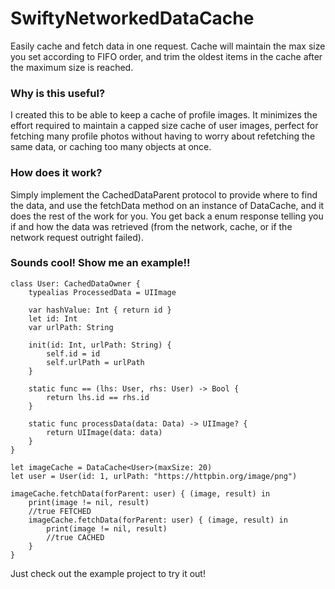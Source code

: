 # SwiftyNetworkedDataCache
Easily cache and fetch data in one request. Cache will maintain the max size you set according to FIFO order, and trim the oldest items in the cache after the maximum size is reached.

### Why is this useful?
I created this to be able to keep a cache of profile images. It minimizes the effort required to maintain a capped size cache of user images, perfect for fetching many profile photos without having to worry about refetching the same data, or caching too many objects at once.

### How does it work?
Simply implement the CachedDataParent protocol to provide where to find the data, and use the fetchData method on an instance of DataCache, and it does the rest of the work for you. You get back a enum response telling you if and how the data was retrieved (from the network, cache, or if the network request outright failed).

### Sounds cool! Show me an example!!

    class User: CachedDataOwner {
        typealias ProcessedData = UIImage

        var hashValue: Int { return id }
        let id: Int
        var urlPath: String

        init(id: Int, urlPath: String) {
            self.id = id
            self.urlPath = urlPath
        }

        static func == (lhs: User, rhs: User) -> Bool {
            return lhs.id == rhs.id
        }

        static func processData(data: Data) -> UIImage? {
            return UIImage(data: data)
        }
    }

    let imageCache = DataCache<User>(maxSize: 20)
    let user = User(id: 1, urlPath: "https://httpbin.org/image/png")

    imageCache.fetchData(forParent: user) { (image, result) in
        print(image != nil, result)
        //true FETCHED
        imageCache.fetchData(forParent: user) { (image, result) in
            print(image != nil, result)
            //true CACHED
        }
    }
Just check out the example project to try it out!

